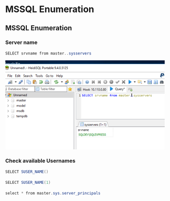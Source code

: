 # MSSQL Enumeration

## MSSQL Enumeration

### Server name

```csharp
SELECT srvname from master..sysservers
```

![](../../../../.gitbook/assets/image%20%28296%29.png)

### Check available Usernames

```csharp
SELECT SUSER_NAME()

SELECT SUSER_NAME(1)

select * from master.sys.server_principals
```



